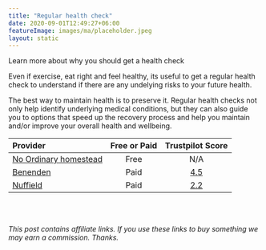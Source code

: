 ```yaml
---
title: "Regular health check"
date: 2020-09-01T12:49:27+06:00
featureImage: images/ma/placeholder.jpeg
layout: static
---
```


Learn more about why you should get a health check

Even if exercise, eat right and feel healthy, its useful to get a regular health check to understand if there are any undelying risks to your future health.

The best way to maintain health is to preserve it. Regular health checks not only help identify underlying medical conditions, but they can also guide you to options that speed up the recovery process and help you maintain and/or improve your overall health and wellbeing.

| Provider      | Free or Paid  |  Trustpilot Score  |
| :-----------          | :--------------:      |  :--------------:         |
| [No Ordinary homestead](https://www.noordinaryhomestead.com/importance-of-checking-your-health/) | Free | N/A
| [Benenden](https://www.benenden.co.uk/health/health-assessments/) | Paid | [4.5](https://uk.trustpilot.com/review/benenden.co.uk) | 
| [Nuffield](https://www.nuffieldhealth.com/health-assessments) | Paid | [2.2](https://uk.trustpilot.com/review/www.nuffieldhealth.com) | 
  

<br/><br/>

*This post contains affiliate links. If you use these links to buy something we may
earn a commission. Thanks.*






